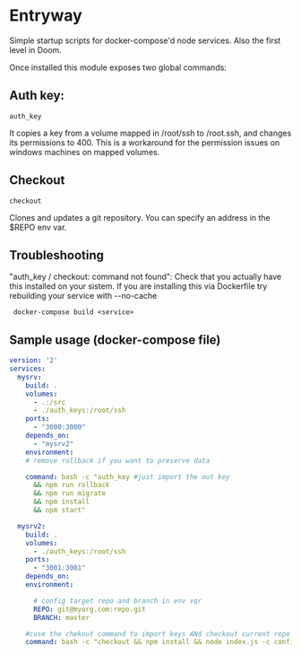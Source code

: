 # Entryway

Simple startup scripts for docker-compose'd node services. Also the first level in Doom.

Once installed this module exposes two  global commands:

## Auth key:
```
auth_key
```
It copies a key from a volume mapped in /root/ssh to /root.ssh, and changes its permissions to 400.
This is a workaround for the permission issues on windows machines on mapped volumes.

## Checkout
```
checkout
```
Clones and updates a git repository. You can specify an address in the $REPO env var.

## Troubleshooting
"auth_key / checkout: command not found": Check that you actually have this installed on your sistem.
 If you are installing this via Dockerfile try rebuilding your service with --no-cache

```
 docker-compose build <service>
 ```

## Sample usage (docker-compose file)

```yml
version: '2'
services:
  mysrv:
    build: .
    volumes:
      - .:/src
      - ./auth_keys:/root/ssh
    ports:
      - "3000:3000"
    depends_on:
      - "mysrv2"
    environment:
    # remove rollback if you want to preserve data

    command: bash -c "auth_key #just import the out key
      && npm run rollback
      && npm run migrate
      && npm install
      && npm start"

  mysrv2:
    build: .
    volumes:
      - ./auth_keys:/root/ssh
    ports:
      - "3001:3001"
    depends_on:
    environment:

      # config target repo and branch in env vqr
      REPO: git@myorg.com:repo.git
      BRANCH: master

    #cuse the chekout command to import keys ANd checkout current repo and branch
    command: bash -c "checkout && npm install && node index.js -c config/local"
```
